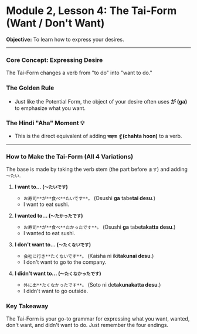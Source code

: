 # Module 2, Lesson 4: The Tai-Form (Want / Don't Want)

**Objective:** To learn how to express your desires.

---

### **Core Concept: Expressing Desire**

The Tai-Form changes a verb from "to do" into "want to do."

### **The Golden Rule**

-   Just like the Potential Form, the object of your desire often uses **が (ga)** to emphasize what you want.

### **The Hindi "Aha" Moment 💡**

-   This is the direct equivalent of adding **`चाहता हूँ` (chahta hoon)** to a verb.

---

### **How to Make the Tai-Form (All 4 Variations)**

The base is made by taking the verb stem (the part before `ます`) and adding `〜たい`.



1.  **I want to... (`〜たいです`)**
    -   `お寿司**が**食べ**たいです**。` (Osushi **ga** tabe**tai desu**.)
    -   I want to eat sushi.

2.  **I wanted to... (`〜たかったです`)**
    -   `お寿司**が**食べ**たかったです**。` (Osushi **ga** tabe**takatta desu**.)
    -   I wanted to eat sushi.

3.  **I don't want to... (`〜たくないです`)**
    -   `会社に行き**たくないです**。` (Kaisha ni iki**takunai desu**.)
    -   I don't want to go to the company.

4.  **I didn't want to... (`〜たくなかったです`)**
    -   `外に出**たくなかったです**。` (Soto ni de**takunakatta desu**.)
    -   I didn't want to go outside.

### **Key Takeaway**

The Tai-Form is your go-to grammar for expressing what you want, wanted, don't want, and didn't want to do. Just remember the four endings.
